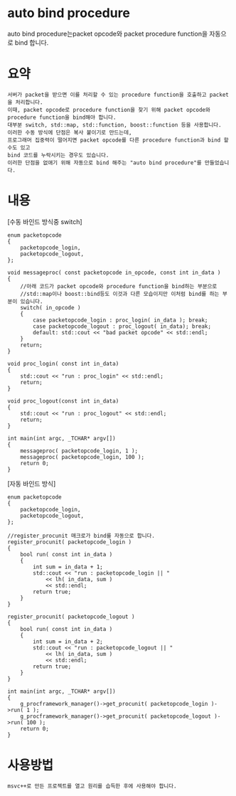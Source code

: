 # auto bind procedure
auto bind procedure는packet opcode와 packet procedure function을 자동으로 bind 합니다.




# 요약
    서버가 packet을 받으면 이를 처리할 수 있는 procedure function을 호출하고 packet을 처리합니다.
    이때, packet opcode로 procedure function을 찾기 위해 packet opcode와 procedure function을 bind해야 합니다.
    대부분 switch, std::map, std::function, boost::function 등을 사용합니다.
    이러한 수동 방식에 단점은 복사 붙이기로 만드는데, 
    프로그래머 집중력이 떨어지면 packet opcode를 다른 procedure function과 bind 할 수도 있고
    bind 코드를 누락시키는 경우도 있습니다.
    이러한 단점을 없애기 위해 자동으로 bind 해주는 "auto bind procedure"를 만들었습니다.




# 내용
[수동 바인드 방식중 switch]

    enum packetopcode
    {
        packetopcode_login,
        packetopcode_logout,
    };

    void messageproc( const packetopcode in_opcode, const int in_data )
    {
        //아래 코드가 packet opcode와 procedure function을 bind하는 부분으로
        //std::map이나 boost::bind등도 이것과 다른 모습이지만 이처럼 bind를 하는 부분이 있습니다.
        switch( in_opcode )
        {
            case packetopcode_login : proc_login( in_data ); break;
            case packetopcode_logout : proc_logout( in_data); break;
            default: std::cout << "bad packet opcode" << std::endl;
        }
        return;
    }

    void proc_login( const int in_data)
    {
        std::cout << "run : proc_login" << std::endl;
        return;
    }

    void proc_logout(const int in_data)
    {
        std::cout << "run : proc_logout" << std::endl;
        return;
    }

    int main(int argc, _TCHAR* argv[])
    {
        messageproc( packetopcode_login, 1 );
        messageproc( packetopcode_login, 100 );
        return 0;
    }




[자동 바인드 방식]

    enum packetopcode
    {
        packetopcode_login,
        packetopcode_logout,
    };

    //register_procunit 매크로가 bind를 자동으로 합니다.
    register_procunit( packetopcode_login )
    {
        bool run( const int in_data )
        {
            int sum = in_data + 1;
            std::cout << "run : packetopcode_login || "
                << lh( in_data, sum )
                << std::endl;
            return true;
        }
    }
    
    register_procunit( packetopcode_logout )
    {
        bool run( const int in_data )
        {
            int sum = in_data + 2;
            std::cout << "run : packetopcode_logout || "
                << lh( in_data, sum )
                << std::endl;       
            return true;
        }
    }

    int main(int argc, _TCHAR* argv[])
    {
        g_procframework_manager()->get_procunit( packetopcode_login )->run( 1 );
        g_procframework_manager()->get_procunit( packetopcode_logout )->run( 100 );
        return 0;
    }



# 사용방법
    msvc++로 만든 프로젝트를 열고 원리를 습득한 후에 사용해야 합니다.
    

